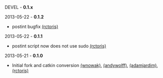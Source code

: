 DEVEL - **0.1.x**

2013-05-22 - **0.1.2**
 * postint bugfix [(rctoris)](https://github.com/rctoris/)

2013-05-22 - **0.1.1**
 * postint script now does not use sudo [(rctoris)](https://github.com/rctoris/)

2013-05-21 - **0.1.0**
 * Initial fork and catkin conversion [(wnowak)](https://github.com/wnowak), [(andywolff)](https://github.com/andywolff/), [(adamjardim)](https://github.com/adamjardim/), [(rctoris)](https://github.com/rctoris/)
